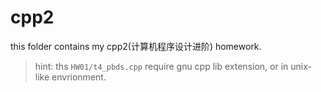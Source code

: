 # cpp2

this folder contains my cpp2(计算机程序设计进阶) homework.

> hint: ths `HW01/t4_pbds.cpp` require gnu cpp lib extension, or in unix-like envrionment.
